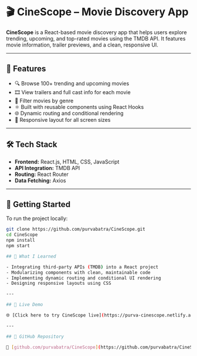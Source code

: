 # 🎬 CineScope – Movie Discovery App

**CineScope** is a React-based movie discovery app that helps users explore trending, upcoming, and top-rated movies using the TMDB API. It features movie information, trailer previews, and a clean, responsive UI.

---

## 🚀 Features

- 🔍 Browse 100+ trending and upcoming movies
- 🎞️ View trailers and full cast info for each movie
- 🎯 Filter movies by genre
- ⚛️ Built with reusable components using React Hooks
- 🌐 Dynamic routing and conditional rendering
- 📱 Responsive layout for all screen sizes

---

## 🛠 Tech Stack

- **Frontend:** React.js, HTML, CSS, JavaScript
- **API Integration:** TMDB API
- **Routing:** React Router
- **Data Fetching:** Axios

---

## 📌 Getting Started

To run the project locally:

```bash
git clone https://github.com/purvabatra/CineScope.git
cd CineScope
npm install
npm start

## 🧠 What I Learned

- Integrating third-party APIs (TMDB) into a React project
- Modularizing components with clean, maintainable code
- Implementing dynamic routing and conditional UI rendering
- Designing responsive layouts using CSS

---

## 🔗 Live Demo

🌐 [Click here to try CineScope live](https://purva-cinescope.netlify.app/)

---

## 📂 GitHub Repository

🔗 [github.com/purvabatra/CineScope](https://github.com/purvabatra/CineScope)
```
